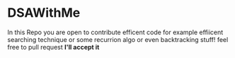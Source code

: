 # DSAWithMe
In this Repo you are open to contribute efficent code for example effiicent searching technique or some recurrion algo or even backtracking stuff!  feel free to pull request <b>I'll accept it</b>
